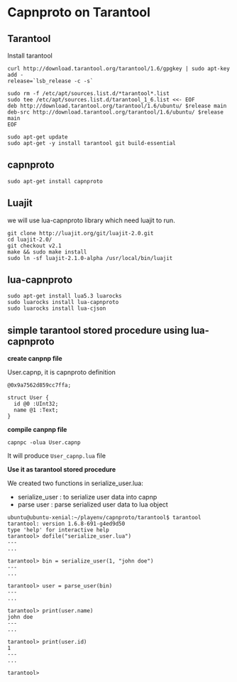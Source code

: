 # Capnproto on Tarantool

## Tarantool

Install tarantool

```
curl http://download.tarantool.org/tarantool/1.6/gpgkey | sudo apt-key add -
release=`lsb_release -c -s`

sudo rm -f /etc/apt/sources.list.d/*tarantool*.list
sudo tee /etc/apt/sources.list.d/tarantool_1_6.list <<- EOF
deb http://download.tarantool.org/tarantool/1.6/ubuntu/ $release main
deb-src http://download.tarantool.org/tarantool/1.6/ubuntu/ $release main
EOF

sudo apt-get update
sudo apt-get -y install tarantool git build-essential
```

## capnproto

```
sudo apt-get install capnproto
```


## Luajit

we will use lua-capnproto library which need luajit to run.

```
git clone http://luajit.org/git/luajit-2.0.git
cd luajit-2.0/
git checkout v2.1
make && sudo make install
sudo ln -sf luajit-2.1.0-alpha /usr/local/bin/luajit
```

## lua-capnproto

```
sudo apt-get install lua5.3 luarocks
sudo luarocks install lua-capnproto
sudo luarocks install lua-cjson
```

## simple tarantool stored procedure using lua-capnproto

**create canpnp file**

User.capnp, it is capnproto definition
```
@0x9a7562d859cc7ffa;

struct User {
  id @0 :UInt32;
  name @1 :Text;
}
```

**compile canpnp file**

```
capnpc -olua User.capnp
```

It will produce `User_capnp.lua` file

**Use it as tarantool stored procedure**

We created two functions in serialize_user.lua:

- serialize_user : to serialize user data into capnp
- parse user : parse serialized user data to lua object

```
ubuntu@ubuntu-xenial:~/playenv/capnproto/tarantool$ tarantool
tarantool: version 1.6.8-691-g4ed9d50
type 'help' for interactive help
tarantool> dofile("serialize_user.lua")
---
...

tarantool> bin = serialize_user(1, "john doe")
---
...

tarantool> user = parse_user(bin)
---
...

tarantool> print(user.name)
john doe
---
...

tarantool> print(user.id)
1
---
...

tarantool> 
```
